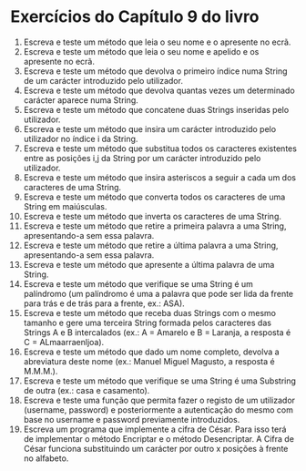# Exercícios do Capítulo 9 do livro

1. Escreva e teste um método que leia o seu nome e o apresente no ecrã.
2. Escreva e teste um método que leia o seu nome e apelido e os apresente no ecrã.
3. Escreva e teste um método que devolva o primeiro índice numa String de um carácter introduzido pelo utilizador.
4. Escreva e teste um método que devolva quantas vezes um determinado carácter aparece numa String.
5. Escreva e teste um método que concatene duas Strings inseridas pelo utilizador.
6. Escreva e teste um método que insira um carácter introduzido pelo utilizador no índice i da String. 
7. Escreva e teste um método que substitua todos os caracteres existentes entre as posições i,j da String por um carácter introduzido pelo utilizador. 
8. Escreva e teste um método que insira asteriscos a seguir a cada um dos caracteres de uma String.
9. Escreva e teste um método que converta todos os caracteres de uma String em maiúsculas.
10. Escreva e teste um método que inverta os caracteres de uma String.
11. Escreva e teste um método que retire a primeira palavra a uma String, apresentando-a sem essa palavra.
12. Escreva e teste um método que retire a última palavra a uma String, apresentando-a sem essa palavra.
13. Escreva e teste um método que apresente a última palavra de uma String.
14. Escreva e teste um método que verifique se uma String é um palíndromo (um palíndromo é uma a palavra que pode ser lida da frente para trás e de trás para a frente, ex.: ASA).
15. Escreva e teste um método que receba duas Strings com o mesmo tamanho e gere uma terceira String formada pelos caracteres das Strings A e B intercalados (ex.: A = Amarelo e B = Laranja, a resposta é C = ALmaarraenljoa).
16. Escreva e teste um método que dado um nome completo, devolva a abreviatura deste nome (ex.: Manuel Miguel Magusto, a resposta é M.M.M.).
17. Escreva e teste um método que verifique se uma String é uma Substring de outra (ex.: casa e casamento).
18. Escreva e teste uma função que permita fazer o registo de um utilizador (username, password) e posteriormente a autenticação do mesmo com base no username e password previamente introduzidos.
19. Escreva um programa que implemente a cifra de César. Para isso terá de implementar o método Encriptar e o método Desencriptar. A Cifra de César funciona substituindo um carácter por outro x posições à frente no alfabeto.

